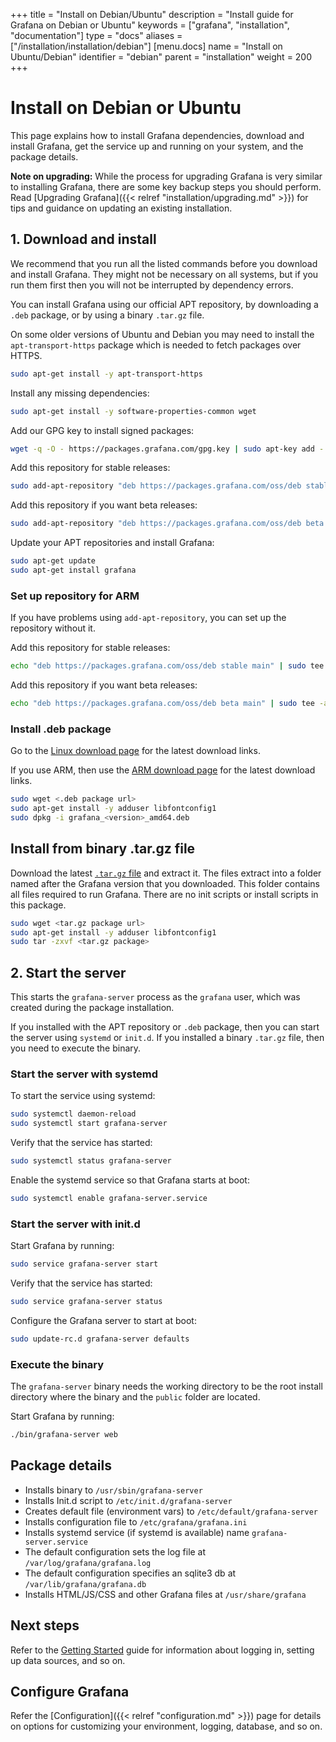 +++
title = "Install on Debian/Ubuntu"
description = "Install guide for Grafana on Debian or Ubuntu"
keywords = ["grafana", "installation", "documentation"]
type = "docs"
aliases = ["/installation/installation/debian"]
[menu.docs]
name = "Install on Ubuntu/Debian"
identifier = "debian"
parent = "installation"
weight = 200
+++

# Install on Debian or Ubuntu

This page explains how to install Grafana dependencies, download and install Grafana, get the service up and running on your system, and the package details.

**Note on upgrading:** While the process for upgrading Grafana is very similar to installing Grafana, there are some key backup steps you should perform. Read [Upgrading Grafana]({{< relref "installation/upgrading.md" >}}) for tips and guidance on updating an existing installation.

## 1. Download and install

We recommend that you run all the listed commands before you download and install Grafana. They might not be necessary on all systems, but if you run them first then you will not be interrupted by dependency errors.

You can install Grafana using our official APT repository, by downloading a `.deb` package, or by using a binary `.tar.gz` file.

On some older versions of Ubuntu and Debian you may need to install the `apt-transport-https` package which is needed to fetch packages over HTTPS.

```bash
sudo apt-get install -y apt-transport-https
```

Install any missing dependencies:

```bash
sudo apt-get install -y software-properties-common wget
```

Add our GPG key to install signed packages:

```bash
wget -q -O - https://packages.grafana.com/gpg.key | sudo apt-key add -
```

Add this repository for stable releases:

```bash
sudo add-apt-repository "deb https://packages.grafana.com/oss/deb stable main"
```

Add this repository if you want beta releases:

```bash
sudo add-apt-repository "deb https://packages.grafana.com/oss/deb beta main"
```

Update your APT repositories and install Grafana:

```bash
sudo apt-get update
sudo apt-get install grafana
```

### Set up repository for ARM

If you have problems using `add-apt-repository`, you can set up the repository without it.

Add this repository for stable releases:

```bash
echo "deb https://packages.grafana.com/oss/deb stable main" | sudo tee -a /etc/apt/sources.list.d/grafana.list 
```

Add this repository if you want beta releases:
```bash
echo "deb https://packages.grafana.com/oss/deb beta main" | sudo tee -a /etc/apt/sources.list.d/grafana.list 
```

### Install .deb package

Go to the [Linux download page](https://grafana.com/grafana/download?platform=linux) for the latest download links.

If you use ARM, then use the [ARM download page](https://grafana.com/grafana/download?platform=arm) for the latest download links.

```bash
sudo wget <.deb package url>
sudo apt-get install -y adduser libfontconfig1
sudo dpkg -i grafana_<version>_amd64.deb
```

## Install from binary .tar.gz file

Download the latest [`.tar.gz` file](https://grafana.com/grafana/download?platform=linux) and extract it. The files extract into a folder named after the Grafana version that you downloaded. This folder contains all files required to run Grafana. There are no init scripts or install scripts in this package.

```bash
sudo wget <tar.gz package url>
sudo apt-get install -y adduser libfontconfig1
sudo tar -zxvf <tar.gz package>
```

## 2. Start the server

This starts the `grafana-server` process as the `grafana` user, which was created during the package installation.

If you installed with the APT repository or `.deb` package, then you can start the server using `systemd` or `init.d`. If you installed a binary `.tar.gz` file, then you need to execute the binary.

### Start the server with systemd

To start the service using systemd:

```bash
sudo systemctl daemon-reload
sudo systemctl start grafana-server
```

Verify that the service has started:

```bash
sudo systemctl status grafana-server
```

Enable the systemd service so that Grafana starts at boot:

```bash
sudo systemctl enable grafana-server.service
```

### Start the server with init.d

Start Grafana by running:

```bash
sudo service grafana-server start
```

Verify that the service has started:

```bash
sudo service grafana-server status
```

Configure the Grafana server to start at boot:

```bash
sudo update-rc.d grafana-server defaults
```

### Execute the binary

The `grafana-server` binary needs the working directory to be the root install directory where the binary and the `public` folder are located.

Start Grafana by running: 
```bash
./bin/grafana-server web
```

## Package details

- Installs binary to `/usr/sbin/grafana-server`
- Installs Init.d script to `/etc/init.d/grafana-server`
- Creates default file (environment vars) to `/etc/default/grafana-server`
- Installs configuration file to `/etc/grafana/grafana.ini`
- Installs systemd service (if systemd is available) name `grafana-server.service`
- The default configuration sets the log file at `/var/log/grafana/grafana.log`
- The default configuration specifies an sqlite3 db at `/var/lib/grafana/grafana.db`
- Installs HTML/JS/CSS and other Grafana files at `/usr/share/grafana`

## Next steps

Refer to the [Getting Started](/guides/getting_started/) guide for information about logging in, setting up data sources, and so on.

## Configure Grafana

Refer the [Configuration]({{< relref "configuration.md" >}}) page for details on options for customizing your environment, logging, database, and so on.
